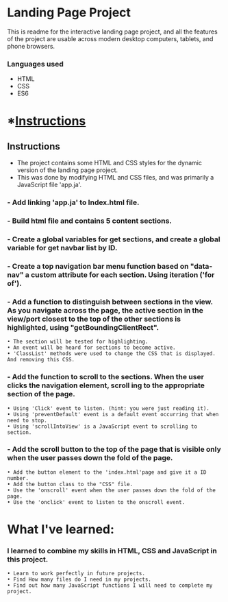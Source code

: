 # Landing Page Project
This is readme for the interactive landing page project,
and all the features of the project are usable across modern desktop computers, tablets, and phone browsers.

### Languages used
- HTML
- CSS 
- ES6

# *[Instructions](#instructions)
## Instructions
- The project contains some HTML and CSS styles for the dynamic version of the landing page project.
- This was done by modifying HTML and CSS files, and was primarily a JavaScript file 'app.ja'.

### - Add linking 'app.ja' to Index.html file.
### - Build html file and contains 5 content sections. 
### - Create a global variables for get sections, and create a global variable for get navbar list by ID.
### - Create a top navigation bar menu function based on "data-nav" a custom attribute for each section. Using iteration ('for of').
### - Add a function to distinguish between sections in the view. As you navigate across the page, the active section in the view/port closest to the top of the other sections is highlighted, using "getBoundingClientRect".
    • The section will be tested for highlighting.
    • An event will be heard for sections to become active.
    • 'ClassList' methods were used to change the CSS that is displayed. And removing this CSS.

### - Add the function to scroll to the sections. When the user clicks the navigation element, scroll ing to the appropriate section of the page.
    • Using 'Click' event to listen. (hint: you were just reading it).
    • Using 'preventDefault' event is a default event occurring that when need to stop.
    • Using 'scrollIntoView' is a JavaScript event to scrolling to section.

### - Add the scroll button to the top of the page that is visible only when the user passes down the fold of the page.
    • Add the button element to the 'index.html'page and give it a ID number.
    • Add the button class to the "CSS" file.
    • Use the 'onscroll' event when the user passes down the fold of the page.
    • Use the 'onclick' event to listen to the onscroll event.

# What I've learned:
### I learned to combine my skills in HTML, CSS and JavaScript in this project.
    • Learn to work perfectly in future projects.
    • Find How many files do I need in my projects.
    • Find out how many JavaScript functions I will need to complete my project.

